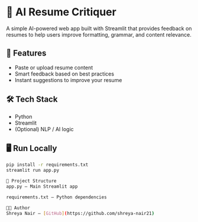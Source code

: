 # 🧠 AI Resume Critiquer

A simple AI-powered web app built with Streamlit that provides feedback on resumes to help users improve formatting, grammar, and content relevance.

## 🚀 Features
- Paste or upload resume content
- Smart feedback based on best practices
- Instant suggestions to improve your resume

## 🛠 Tech Stack
- Python
- Streamlit
- (Optional) NLP / AI logic

## 🖥️ Run Locally
```bash
pip install -r requirements.txt
streamlit run app.py

📂 Project Structure
app.py – Main Streamlit app

requirements.txt – Python dependencies

👩‍💻 Author
Shreya Nair – [GitHub](https://github.com/shreya-nair21)